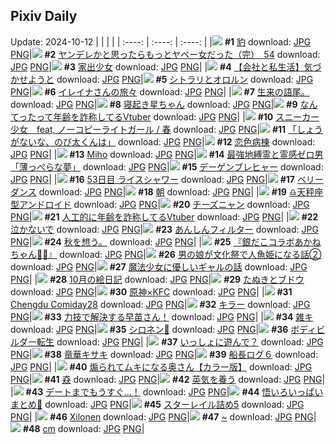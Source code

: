 ## Pixiv Daily
Update: 2024-10-12
|      |      |      |
| :----: | :----: | :----: |
|![](https://pixiv.microyu.workers.dev/c/240x480/img-master/img/2024/10/10/00/00/26/123186495_p0_master1200.jpg) **#1** [豹](https://www.pixiv.net/artworks/123186495) download: [JPG](https://pixiv.microyu.workers.dev/img-original/img/2024/10/10/00/00/26/123186495_p0.jpg) [PNG](https://pixiv.microyu.workers.dev/img-original/img/2024/10/10/00/00/26/123186495_p0.png)|![](https://pixiv.microyu.workers.dev/c/240x480/img-master/img/2024/10/10/00/02/11/123186755_p0_master1200.jpg) **#2** [ヤンデレかと思ったらもっとヤベー女だった（完）　54](https://www.pixiv.net/artworks/123186755) download: [JPG](https://pixiv.microyu.workers.dev/img-original/img/2024/10/10/00/02/11/123186755_p0.jpg) [PNG](https://pixiv.microyu.workers.dev/img-original/img/2024/10/10/00/02/11/123186755_p0.png)|![](https://pixiv.microyu.workers.dev/c/240x480/img-master/img/2024/10/11/00/00/17/123214280_p0_master1200.jpg) **#3** [家出少女](https://www.pixiv.net/artworks/123214280) download: [JPG](https://pixiv.microyu.workers.dev/img-original/img/2024/10/11/00/00/17/123214280_p0.jpg) [PNG](https://pixiv.microyu.workers.dev/img-original/img/2024/10/11/00/00/17/123214280_p0.png)|
|![](https://pixiv.microyu.workers.dev/c/240x480/img-master/img/2024/10/11/12/00/12/123225069_p0_master1200.jpg) **#4** [【会社と私生活】気づかせようと](https://www.pixiv.net/artworks/123225069) download: [JPG](https://pixiv.microyu.workers.dev/img-original/img/2024/10/11/12/00/12/123225069_p0.jpg) [PNG](https://pixiv.microyu.workers.dev/img-original/img/2024/10/11/12/00/12/123225069_p0.png)|![](https://pixiv.microyu.workers.dev/c/240x480/img-master/img/2024/10/11/00/34/43/123215708_p0_master1200.jpg) **#5** [シトラリとオロルン](https://www.pixiv.net/artworks/123215708) download: [JPG](https://pixiv.microyu.workers.dev/img-original/img/2024/10/11/00/34/43/123215708_p0.jpg) [PNG](https://pixiv.microyu.workers.dev/img-original/img/2024/10/11/00/34/43/123215708_p0.png)|![](https://pixiv.microyu.workers.dev/c/240x480/img-master/img/2024/10/10/00/02/23/123186770_p0_master1200.jpg) **#6** [イレイナさんの旅々](https://www.pixiv.net/artworks/123186770) download: [JPG](https://pixiv.microyu.workers.dev/img-original/img/2024/10/10/00/02/23/123186770_p0.jpg) [PNG](https://pixiv.microyu.workers.dev/img-original/img/2024/10/10/00/02/23/123186770_p0.png)|
|![](https://pixiv.microyu.workers.dev/c/240x480/img-master/img/2024/10/10/20/57/40/123207821_p0_master1200.jpg) **#7** [生来の語尾。](https://www.pixiv.net/artworks/123207821) download: [JPG](https://pixiv.microyu.workers.dev/img-original/img/2024/10/10/20/57/40/123207821_p0.jpg) [PNG](https://pixiv.microyu.workers.dev/img-original/img/2024/10/10/20/57/40/123207821_p0.png)|![](https://pixiv.microyu.workers.dev/c/240x480/img-master/img/2024/10/10/00/00/39/123186561_p0_master1200.jpg) **#8** [寝起き星ちゃん](https://www.pixiv.net/artworks/123186561) download: [JPG](https://pixiv.microyu.workers.dev/img-original/img/2024/10/10/00/00/39/123186561_p0.jpg) [PNG](https://pixiv.microyu.workers.dev/img-original/img/2024/10/10/00/00/39/123186561_p0.png)|![](https://pixiv.microyu.workers.dev/c/240x480/img-master/img/2024/10/10/20/00/11/123206156_p0_master1200.jpg) **#9** [なんてったって年齢を詐称してるVtuber](https://www.pixiv.net/artworks/123206156) download: [JPG](https://pixiv.microyu.workers.dev/img-original/img/2024/10/10/20/00/11/123206156_p0.jpg) [PNG](https://pixiv.microyu.workers.dev/img-original/img/2024/10/10/20/00/11/123206156_p0.png)|
|![](https://pixiv.microyu.workers.dev/c/240x480/img-master/img/2024/10/10/18/38/06/123203980_p0_master1200.jpg) **#10** [スニーカー少女　feat, ノーコピーライトガール / 春](https://www.pixiv.net/artworks/123203980) download: [JPG](https://pixiv.microyu.workers.dev/img-original/img/2024/10/10/18/38/06/123203980_p0.jpg) [PNG](https://pixiv.microyu.workers.dev/img-original/img/2024/10/10/18/38/06/123203980_p0.png)|![](https://pixiv.microyu.workers.dev/c/240x480/img-master/img/2024/10/11/17/50/41/123230596_p0_master1200.jpg) **#11** [「しょうがないな、のび太くんは」](https://www.pixiv.net/artworks/123230596) download: [JPG](https://pixiv.microyu.workers.dev/img-original/img/2024/10/11/17/50/41/123230596_p0.jpg) [PNG](https://pixiv.microyu.workers.dev/img-original/img/2024/10/11/17/50/41/123230596_p0.png)|![](https://pixiv.microyu.workers.dev/c/240x480/img-master/img/2024/10/10/01/14/57/123188913_p0_master1200.jpg) **#12** [恋色病棟](https://www.pixiv.net/artworks/123188913) download: [JPG](https://pixiv.microyu.workers.dev/img-original/img/2024/10/10/01/14/57/123188913_p0.jpg) [PNG](https://pixiv.microyu.workers.dev/img-original/img/2024/10/10/01/14/57/123188913_p0.png)|
|![](https://pixiv.microyu.workers.dev/c/240x480/img-master/img/2024/10/11/00/00/19/123214292_p0_master1200.jpg) **#13** [Miho](https://www.pixiv.net/artworks/123214292) download: [JPG](https://pixiv.microyu.workers.dev/img-original/img/2024/10/11/00/00/19/123214292_p0.jpg) [PNG](https://pixiv.microyu.workers.dev/img-original/img/2024/10/11/00/00/19/123214292_p0.png)|![](https://pixiv.microyu.workers.dev/c/240x480/img-master/img/2024/10/10/12/29/25/123197639_p0_master1200.jpg) **#14** [最強地縛霊と霊感ゼロ男「薄っぺらな夢」](https://www.pixiv.net/artworks/123197639) download: [JPG](https://pixiv.microyu.workers.dev/img-original/img/2024/10/10/12/29/25/123197639_p0.jpg) [PNG](https://pixiv.microyu.workers.dev/img-original/img/2024/10/10/12/29/25/123197639_p0.png)|![](https://pixiv.microyu.workers.dev/c/240x480/img-master/img/2024/10/11/12/19/15/123225406_p0_master1200.jpg) **#15** [デーゲンブレヒャー](https://www.pixiv.net/artworks/123225406) download: [JPG](https://pixiv.microyu.workers.dev/img-original/img/2024/10/11/12/19/15/123225406_p0.jpg) [PNG](https://pixiv.microyu.workers.dev/img-original/img/2024/10/11/12/19/15/123225406_p0.png)|
|![](https://pixiv.microyu.workers.dev/c/240x480/img-master/img/2024/10/10/17/39/15/123202433_p0_master1200.jpg) **#16** [53日目 ライスシャワー](https://www.pixiv.net/artworks/123202433) download: [JPG](https://pixiv.microyu.workers.dev/img-original/img/2024/10/10/17/39/15/123202433_p0.jpg) [PNG](https://pixiv.microyu.workers.dev/img-original/img/2024/10/10/17/39/15/123202433_p0.png)|![](https://pixiv.microyu.workers.dev/c/240x480/img-master/img/2024/10/11/04/42/34/123219779_p0_master1200.jpg) **#17** [ベリーダンス](https://www.pixiv.net/artworks/123219779) download: [JPG](https://pixiv.microyu.workers.dev/img-original/img/2024/10/11/04/42/34/123219779_p0.jpg) [PNG](https://pixiv.microyu.workers.dev/img-original/img/2024/10/11/04/42/34/123219779_p0.png)|![](https://pixiv.microyu.workers.dev/c/240x480/img-master/img/2024/10/11/00/00/17/123214277_p0_master1200.jpg) **#18** [朝](https://www.pixiv.net/artworks/123214277) download: [JPG](https://pixiv.microyu.workers.dev/img-original/img/2024/10/11/00/00/17/123214277_p0.jpg) [PNG](https://pixiv.microyu.workers.dev/img-original/img/2024/10/11/00/00/17/123214277_p0.png)|
|![](https://pixiv.microyu.workers.dev/c/240x480/img-master/img/2024/10/11/00/00/21/123214305_p0_master1200.jpg) **#19** [♎天秤座型アンドロイド](https://www.pixiv.net/artworks/123214305) download: [JPG](https://pixiv.microyu.workers.dev/img-original/img/2024/10/11/00/00/21/123214305_p0.jpg) [PNG](https://pixiv.microyu.workers.dev/img-original/img/2024/10/11/00/00/21/123214305_p0.png)|![](https://pixiv.microyu.workers.dev/c/240x480/img-master/img/2024/10/11/20/30/02/123234999_p0_master1200.jpg) **#20** [チーズニャン](https://www.pixiv.net/artworks/123234999) download: [JPG](https://pixiv.microyu.workers.dev/img-original/img/2024/10/11/20/30/02/123234999_p0.jpg) [PNG](https://pixiv.microyu.workers.dev/img-original/img/2024/10/11/20/30/02/123234999_p0.png)|![](https://pixiv.microyu.workers.dev/c/240x480/img-master/img/2024/10/11/21/09/35/123236327_p0_master1200.jpg) **#21** [人工的に年齢を詐称してるVtuber](https://www.pixiv.net/artworks/123236327) download: [JPG](https://pixiv.microyu.workers.dev/img-original/img/2024/10/11/21/09/35/123236327_p0.jpg) [PNG](https://pixiv.microyu.workers.dev/img-original/img/2024/10/11/21/09/35/123236327_p0.png)|
|![](https://pixiv.microyu.workers.dev/c/240x480/img-master/img/2024/10/10/01/05/38/123188721_p0_master1200.jpg) **#22** [泣かないで](https://www.pixiv.net/artworks/123188721) download: [JPG](https://pixiv.microyu.workers.dev/img-original/img/2024/10/10/01/05/38/123188721_p0.jpg) [PNG](https://pixiv.microyu.workers.dev/img-original/img/2024/10/10/01/05/38/123188721_p0.png)|![](https://pixiv.microyu.workers.dev/c/240x480/img-master/img/2024/10/11/21/03/35/123236144_p0_master1200.jpg) **#23** [あんしんフィルター](https://www.pixiv.net/artworks/123236144) download: [JPG](https://pixiv.microyu.workers.dev/img-original/img/2024/10/11/21/03/35/123236144_p0.jpg) [PNG](https://pixiv.microyu.workers.dev/img-original/img/2024/10/11/21/03/35/123236144_p0.png)|![](https://pixiv.microyu.workers.dev/c/240x480/img-master/img/2024/10/11/18/38/36/123231958_p0_master1200.jpg) **#24** [秋を想う。](https://www.pixiv.net/artworks/123231958) download: [JPG](https://pixiv.microyu.workers.dev/img-original/img/2024/10/11/18/38/36/123231958_p0.jpg) [PNG](https://pixiv.microyu.workers.dev/img-original/img/2024/10/11/18/38/36/123231958_p0.png)|
|![](https://pixiv.microyu.workers.dev/c/240x480/img-master/img/2024/10/11/14/05/37/123226994_p0_master1200.jpg) **#25** [『銀だこコラボあかねちゃん🐙🍹』](https://www.pixiv.net/artworks/123226994) download: [JPG](https://pixiv.microyu.workers.dev/img-original/img/2024/10/11/14/05/37/123226994_p0.jpg) [PNG](https://pixiv.microyu.workers.dev/img-original/img/2024/10/11/14/05/37/123226994_p0.png)|![](https://pixiv.microyu.workers.dev/c/240x480/img-master/img/2024/10/11/12/15/03/123225339_p0_master1200.jpg) **#26** [男の娘が文化祭で人魚姫になる話②](https://www.pixiv.net/artworks/123225339) download: [JPG](https://pixiv.microyu.workers.dev/img-original/img/2024/10/11/12/15/03/123225339_p0.jpg) [PNG](https://pixiv.microyu.workers.dev/img-original/img/2024/10/11/12/15/03/123225339_p0.png)|![](https://pixiv.microyu.workers.dev/c/240x480/img-master/img/2024/10/11/21/15/28/123231039_p0_master1200.jpg) **#27** [魔法少女に優しいギャルの話](https://www.pixiv.net/artworks/123231039) download: [JPG](https://pixiv.microyu.workers.dev/img-original/img/2024/10/11/21/15/28/123231039_p0.jpg) [PNG](https://pixiv.microyu.workers.dev/img-original/img/2024/10/11/21/15/28/123231039_p0.png)|
|![](https://pixiv.microyu.workers.dev/c/240x480/img-master/img/2024/10/11/00/19/55/123215245_p0_master1200.jpg) **#28** [10月の絵日記](https://www.pixiv.net/artworks/123215245) download: [JPG](https://pixiv.microyu.workers.dev/img-original/img/2024/10/11/00/19/55/123215245_p0.jpg) [PNG](https://pixiv.microyu.workers.dev/img-original/img/2024/10/11/00/19/55/123215245_p0.png)|![](https://pixiv.microyu.workers.dev/c/240x480/img-master/img/2024/10/11/12/07/35/123225240_p0_master1200.jpg) **#29** [たぬきとブドウ](https://www.pixiv.net/artworks/123225240) download: [JPG](https://pixiv.microyu.workers.dev/img-original/img/2024/10/11/12/07/35/123225240_p0.jpg) [PNG](https://pixiv.microyu.workers.dev/img-original/img/2024/10/11/12/07/35/123225240_p0.png)|![](https://pixiv.microyu.workers.dev/c/240x480/img-master/img/2024/10/10/21/30/18/123208974_p0_master1200.jpg) **#30** [原神×KFC](https://www.pixiv.net/artworks/123208974) download: [JPG](https://pixiv.microyu.workers.dev/img-original/img/2024/10/10/21/30/18/123208974_p0.jpg) [PNG](https://pixiv.microyu.workers.dev/img-original/img/2024/10/10/21/30/18/123208974_p0.png)|
|![](https://pixiv.microyu.workers.dev/c/240x480/img-master/img/2024/10/10/00/15/07/123187276_p0_master1200.jpg) **#31** [Chengdu Comiday28](https://www.pixiv.net/artworks/123187276) download: [JPG](https://pixiv.microyu.workers.dev/img-original/img/2024/10/10/00/15/07/123187276_p0.jpg) [PNG](https://pixiv.microyu.workers.dev/img-original/img/2024/10/10/00/15/07/123187276_p0.png)|![](https://pixiv.microyu.workers.dev/c/240x480/img-master/img/2024/10/10/13/36/44/123198620_p0_master1200.jpg) **#32** [キラー](https://www.pixiv.net/artworks/123198620) download: [JPG](https://pixiv.microyu.workers.dev/img-original/img/2024/10/10/13/36/44/123198620_p0.jpg) [PNG](https://pixiv.microyu.workers.dev/img-original/img/2024/10/10/13/36/44/123198620_p0.png)|![](https://pixiv.microyu.workers.dev/c/240x480/img-master/img/2024/10/10/00/00/02/123186351_p0_master1200.jpg) **#33** [力技で解決する早苗さん！](https://www.pixiv.net/artworks/123186351) download: [JPG](https://pixiv.microyu.workers.dev/img-original/img/2024/10/10/00/00/02/123186351_p0.jpg) [PNG](https://pixiv.microyu.workers.dev/img-original/img/2024/10/10/00/00/02/123186351_p0.png)|
|![](https://pixiv.microyu.workers.dev/c/240x480/img-master/img/2024/10/10/19/13/39/123204939_p0_master1200.jpg) **#34** [雑キ](https://www.pixiv.net/artworks/123204939) download: [JPG](https://pixiv.microyu.workers.dev/img-original/img/2024/10/10/19/13/39/123204939_p0.jpg) [PNG](https://pixiv.microyu.workers.dev/img-original/img/2024/10/10/19/13/39/123204939_p0.png)|![](https://pixiv.microyu.workers.dev/c/240x480/img-master/img/2024/10/10/01/04/00/123188680_p0_master1200.jpg) **#35** [シロネン🎨](https://www.pixiv.net/artworks/123188680) download: [JPG](https://pixiv.microyu.workers.dev/img-original/img/2024/10/10/01/04/00/123188680_p0.jpg) [PNG](https://pixiv.microyu.workers.dev/img-original/img/2024/10/10/01/04/00/123188680_p0.png)|![](https://pixiv.microyu.workers.dev/c/240x480/img-master/img/2024/10/11/09/26/16/123223015_p0_master1200.jpg) **#36** [ボディビルダー転生](https://www.pixiv.net/artworks/123223015) download: [JPG](https://pixiv.microyu.workers.dev/img-original/img/2024/10/11/09/26/16/123223015_p0.jpg) [PNG](https://pixiv.microyu.workers.dev/img-original/img/2024/10/11/09/26/16/123223015_p0.png)|
|![](https://pixiv.microyu.workers.dev/c/240x480/img-master/img/2024/10/10/21/16/31/123208550_p0_master1200.jpg) **#37** [いっしょに遊んで？](https://www.pixiv.net/artworks/123208550) download: [JPG](https://pixiv.microyu.workers.dev/img-original/img/2024/10/10/21/16/31/123208550_p0.jpg) [PNG](https://pixiv.microyu.workers.dev/img-original/img/2024/10/10/21/16/31/123208550_p0.png)|![](https://pixiv.microyu.workers.dev/c/240x480/img-master/img/2024/10/10/21/19/13/123208630_p0_master1200.jpg) **#38** [竜華キサキ](https://www.pixiv.net/artworks/123208630) download: [JPG](https://pixiv.microyu.workers.dev/img-original/img/2024/10/10/21/19/13/123208630_p0.jpg) [PNG](https://pixiv.microyu.workers.dev/img-original/img/2024/10/10/21/19/13/123208630_p0.png)|![](https://pixiv.microyu.workers.dev/c/240x480/img-master/img/2024/10/11/00/28/46/123215511_p0_master1200.jpg) **#39** [船長ログ６](https://www.pixiv.net/artworks/123215511) download: [JPG](https://pixiv.microyu.workers.dev/img-original/img/2024/10/11/00/28/46/123215511_p0.jpg) [PNG](https://pixiv.microyu.workers.dev/img-original/img/2024/10/11/00/28/46/123215511_p0.png)|
|![](https://pixiv.microyu.workers.dev/c/240x480/img-master/img/2024/10/10/00/00/45/123186583_p0_master1200.jpg) **#40** [煽られてムキになる奥さん【カラー版】](https://www.pixiv.net/artworks/123186583) download: [JPG](https://pixiv.microyu.workers.dev/img-original/img/2024/10/10/00/00/45/123186583_p0.jpg) [PNG](https://pixiv.microyu.workers.dev/img-original/img/2024/10/10/00/00/45/123186583_p0.png)|![](https://pixiv.microyu.workers.dev/c/240x480/img-master/img/2024/10/11/07/11/34/123221454_p0_master1200.jpg) **#41** [猋](https://www.pixiv.net/artworks/123221454) download: [JPG](https://pixiv.microyu.workers.dev/img-original/img/2024/10/11/07/11/34/123221454_p0.jpg) [PNG](https://pixiv.microyu.workers.dev/img-original/img/2024/10/11/07/11/34/123221454_p0.png)|![](https://pixiv.microyu.workers.dev/c/240x480/img-master/img/2024/10/10/00/00/24/123186477_p0_master1200.jpg) **#42** [英気を養う](https://www.pixiv.net/artworks/123186477) download: [JPG](https://pixiv.microyu.workers.dev/img-original/img/2024/10/10/00/00/24/123186477_p0.jpg) [PNG](https://pixiv.microyu.workers.dev/img-original/img/2024/10/10/00/00/24/123186477_p0.png)|
|![](https://pixiv.microyu.workers.dev/c/240x480/img-master/img/2024/10/10/11/20/29/123196543_p0_master1200.jpg) **#43** [デートまでもうすぐ…！](https://www.pixiv.net/artworks/123196543) download: [JPG](https://pixiv.microyu.workers.dev/img-original/img/2024/10/10/11/20/29/123196543_p0.jpg) [PNG](https://pixiv.microyu.workers.dev/img-original/img/2024/10/10/11/20/29/123196543_p0.png)|![](https://pixiv.microyu.workers.dev/c/240x480/img-master/img/2024/10/10/00/02/23/123186772_p0_master1200.jpg) **#44** [悟いろいっぱいまとめ💜](https://www.pixiv.net/artworks/123186772) download: [JPG](https://pixiv.microyu.workers.dev/img-original/img/2024/10/10/00/02/23/123186772_p0.jpg) [PNG](https://pixiv.microyu.workers.dev/img-original/img/2024/10/10/00/02/23/123186772_p0.png)|![](https://pixiv.microyu.workers.dev/c/240x480/img-master/img/2024/10/11/18/59/17/123232427_p0_master1200.jpg) **#45** [スターレイル詰め5](https://www.pixiv.net/artworks/123232427) download: [JPG](https://pixiv.microyu.workers.dev/img-original/img/2024/10/11/18/59/17/123232427_p0.jpg) [PNG](https://pixiv.microyu.workers.dev/img-original/img/2024/10/11/18/59/17/123232427_p0.png)|
|![](https://pixiv.microyu.workers.dev/c/240x480/img-master/img/2024/10/10/01/28/39/123189206_p0_master1200.jpg) **#46** [Xilonen](https://www.pixiv.net/artworks/123189206) download: [JPG](https://pixiv.microyu.workers.dev/img-original/img/2024/10/10/01/28/39/123189206_p0.jpg) [PNG](https://pixiv.microyu.workers.dev/img-original/img/2024/10/10/01/28/39/123189206_p0.png)|![](https://pixiv.microyu.workers.dev/c/240x480/img-master/img/2024/10/11/00/00/08/123214221_p0_master1200.jpg) **#47** [~](https://www.pixiv.net/artworks/123214221) download: [JPG](https://pixiv.microyu.workers.dev/img-original/img/2024/10/11/00/00/08/123214221_p0.jpg) [PNG](https://pixiv.microyu.workers.dev/img-original/img/2024/10/11/00/00/08/123214221_p0.png)|![](https://pixiv.microyu.workers.dev/c/240x480/img-master/img/2024/10/10/20/31/49/123207116_p0_master1200.jpg) **#48** [cm](https://www.pixiv.net/artworks/123207116) download: [JPG](https://pixiv.microyu.workers.dev/img-original/img/2024/10/10/20/31/49/123207116_p0.jpg) [PNG](https://pixiv.microyu.workers.dev/img-original/img/2024/10/10/20/31/49/123207116_p0.png)|
